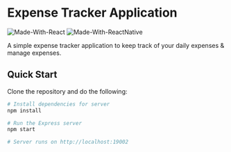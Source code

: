 # Expense Tracker Application

![Made-With-React](https://img.shields.io/badge/Made_with-React-informational?style=for-the-badge&logo=react) ![Made-With-ReactNative](https://img.shields.io/badge/Made_with-ReactNative-informational?style=for-the-badge&logo=react)

A simple expense tracker application to keep track of your daily expenses & manage expenses.

## Quick Start

Clone the repository and do the following:

```bash
# Install dependencies for server
npm install

# Run the Express server
npm start

# Server runs on http://localhost:19002
```
